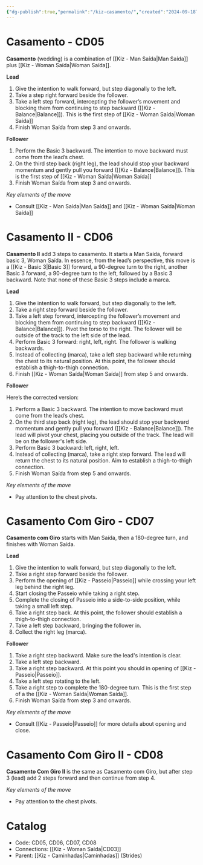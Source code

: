 ```yaml
---
{"dg-publish":true,"permalink":"/kiz-casamento/","created":"2024-09-18T14:14:12.404-04:00","updated":"2024-10-25T15:51:18.508-04:00"}
---
```



# Casamento - CD05

**Casamento** (wedding) is a combination of [[Kiz - Man Saída\|Man Saída]] plus [[Kiz - Woman Saída\|Woman Saída]].

**Lead**
1. Give the intention to walk forward, but step diagonally to the left.
2. Take a step right forward beside the follower.
3. Take a left step forward, intercepting the follower’s movement and blocking them from continuing to step backward ([[Kiz - Balance\|Balance]]). This is the first step of [[Kiz - Woman Saída\|Woman Saída]]
4. Finish Woman Saída from step 3 and onwards.

**Follower**

1. Perform the Basic 3 backward. The intention to move backward must come from the lead’s chest.
2. On the third step back (right leg), the lead should stop your backward momentum and gently pull you forward ([[Kiz - Balance\|Balance]]). This is the first step of [[Kiz - Woman Saída\|Woman Saída]]
3. Finish Woman Saída from step 3 and onwards.

*Key elements of the move*
- Consult [[Kiz - Man Saída\|Man Saída]] and [[Kiz - Woman Saída\|Woman Saída]]

# Casamento II - CD06

**Casamento II** add 3 steps to casamento. It starts a Man Saída, forward basic 3, Woman Saída. In essence, from the lead’s perspective, this move is a [[Kiz - Basic 3\|Basic 3]] forward, a 90-degree turn to the right, another Basic 3 forward, a 90-degree turn to the left, followed by a Basic 3 backward. Note that none of these Basic 3 steps include a marca.

**Lead**
1. Give the intention to walk forward, but step diagonally to the left.
2. Take a right step forward beside the follower.
3. Take a left step forward, intercepting the follower’s movement and blocking them from continuing to step backward ([[Kiz - Balance\|Balance]]). Pivot the torso to the right. The follower will be outside of the track to the left side of the lead.
4. Perform Basic 3 forward: right, left, right. The follower is walking backwards.
5. Instead of collecting (marca), take a left step backward while returning the chest to its natural position. At this point, the follower should establish a thigh-to-thigh connection.
6. Finish [[Kiz - Woman Saída\|Woman Saída]] from step 5 and onwards.

**Follower**

Here’s the corrected version:

1. Perform a Basic 3 backward. The intention to move backward must come from the lead’s chest.
2. On the third step back (right leg), the lead should stop your backward momentum and gently pull you forward ([[Kiz - Balance\|Balance]]). The lead will pivot your chest, placing you outside of the track. The lead will be on the follower's left side.
3. Perform Basic 3 backward: left, right, left.
4. Instead of collecting (marca), take a right step forward. The lead will return the chest to its natural position. Aim to establish a thigh-to-thigh connection.
5. Finish Woman Saída from step 5 and onwards.

*Key elements of the move*
- Pay attention to the chest pivots.

# Casamento Com Giro - CD07

**Casamento com Giro** starts with Man Saída, then a 180-degree turn, and finishes with Woman Saída.

**Lead**
1. Give the intention to walk forward, but step diagonally to the left.
2. Take a right step forward beside the follower.
3. Perform the opening of [[Kiz - Passeio\|Passeio]] while crossing your left leg behind the right leg.
4. Start closing the Passeio while taking a right step.
5. Complete the closing of Passeio into a side-to-side position, while taking a small left step.
6. Take a right step back. At this point, the follower should establish a thigh-to-thigh connection.
7. Take a left step backward, bringing the follower in.
8. Collect the right leg (marca).

**Follower**
1. Take a right step backward. Make sure the lead's intention is clear.
2. Take a left step backward.
3. Take a right step backward. At this point you should in opening of [[Kiz - Passeio\|Passeio]].
4. Take a left step rotating to the left.
5. Take a right step to complete the 180-degree turn. This is the first step of a the [[Kiz - Woman Saída\|Woman Saída]].
6. Finish Woman Saída from step 3 and onwards.

*Key elements of the move*
- Consult [[Kiz - Passeio\|Passeio]] for more details about opening and close.

# Casamento Com Giro II - CD08

**Casamento Com Giro II** is the same as Casamento com Giro, but after step 3 (lead) add 2 steps forward and then continue from step 4.

*Key elements of the move*
- Pay attention to the chest pivots.

# Catalog

- Code: CD05, CD06, CD07, CD08
- Connections: [[Kiz - Woman Saída\|CD03]]
- Parent: [[Kiz - Caminhadas\|Caminhadas]] (Strides)
